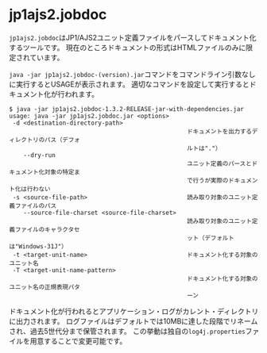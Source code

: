 # jp1ajs2.jobdoc

`jp1ajs2.jobdoc`はJP1/AJS2ユニット定義ファイルをパースしてドキュメント化するツールです。
現在のところドキュメントの形式はHTMLファイルのみに限定されています。

`java -jar jp1ajs2.jobdoc-(version).jar`コマンドをコマンドライン引数なしに実行するとUSAGEが表示されます。
適切なコマンドを設定して実行するとドキュメント化が行われます。

```
$ java -jar jp1ajs2.jobdoc-1.3.2-RELEASE-jar-with-dependencies.jar 
usage: java -jar jp1ajs2.jobdoc.jar <options>
 -d <destination-directory-path>
                                                  ドキュメントを出力するディレクトリのパス（デフォ
                                                  ルトは"."）
    --dry-run
                                                  ユニット定義のパースとドキュメント化対象の特定ま
                                                  で行うが実際のドキュメント化は行わない
 -s <source-file-path>                            読み取り対象のユニット定義ファイルのパス
    --source-file-charset <source-file-charset>
                                                  読み取り対象のユニット定義ファイルのキャラクタセ
                                                  ット（デフォルトは"Windows-31J"）
 -t <target-unit-name>                            ドキュメント化する対象のユニット名
 -T <target-unit-name-pattern>
                                                  ドキュメント化する対象のユニット名の正規表現パタ
                                                  ーン
```
ドキュメント化が行われるとアプリケーション・ログがカレント・ディレクトリに出力されます。
ログファイルはデフォルトでは10MBに達した段階でリネームされ、過去5世代分まで保管されます。
この挙動は独自の`log4j.properties`ファイルを用意することで変更可能です。
